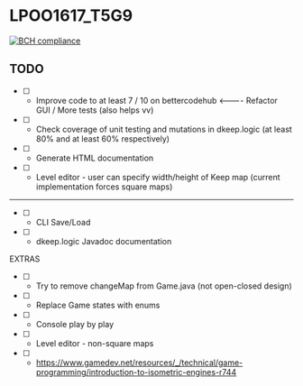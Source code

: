 # LPOO1617_T5G9
[![BCH compliance](https://bettercodehub.com/edge/badge/davidreis97/LPOO1617_T5G9?token=4c896aa8e6f8e7d1f536652d1daba905df0a5acc)](https://bettercodehub.com/)

## TODO
* [ ] - Improve code to at least 7 / 10 on bettercodehub <---- Refactor GUI / More tests (also helps vv)
* [ ] - Check coverage of unit testing and mutations in dkeep.logic (at least 80% and at least 60% respectively)
* [ ] - Generate HTML documentation
* [ ] - Level editor - user can specify width/height of Keep map (current implementation forces square maps)
---------------------------------------------------------------------------------------------------------------
* [ ] - CLI Save/Load
* [ ] - dkeep.logic Javadoc documentation

EXTRAS
* [ ] - Try to remove changeMap from Game.java (not open-closed design)
* [ ] - Replace Game states with enums
* [ ] - Console play by play
* [ ] - Level editor - non-square maps
* [ ] - https://www.gamedev.net/resources/_/technical/game-programming/introduction-to-isometric-engines-r744

